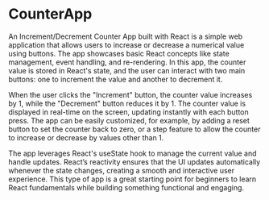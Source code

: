 # CounterApp

An Increment/Decrement Counter App built with React is a simple web application that allows users to increase or decrease a numerical value using buttons. The app showcases basic React concepts like state management, event handling, and re-rendering. In this app, the counter value is stored in React's state, and the user can interact with two main buttons: one to increment the value and another to decrement it.

When the user clicks the "Increment" button, the counter value increases by 1, while the "Decrement" button reduces it by 1. The counter value is displayed in real-time on the screen, updating instantly with each button press. The app can be easily customized, for example, by adding a reset button to set the counter back to zero, or a step feature to allow the counter to increase or decrease by values other than 1.

The app leverages React's useState hook to manage the current value and handle updates. React’s reactivity ensures that the UI updates automatically whenever the state changes, creating a smooth and interactive user experience. This type of app is a great starting point for beginners to learn React fundamentals while building something functional and engaging.



